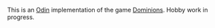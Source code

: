 This is an [Odin](https://odin-lang.org) implementation of the game [Dominions](https://mindsports.nl/index.php/the-pit/526-dominions). Hobby work in progress.
